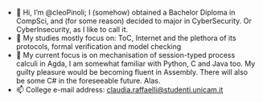 - 👋 Hi, I’m @cleoPinoli; I (somehow) obtained a Bachelor Diploma in CompSci, and (for some reason) decided to major in CyberSecurity. Or CyberInsecurity, as I like to call it.
- 📖 My studies mostly focus on: ToC, Internet and the plethora of its protocols, formal verification and model checking
- 🌱 My current focus is on mechanisation of session-typed process calculi in Agda, I am somewhat familiar with Python, C and Java too. My guilty pleasure would be becoming fluent in Assembly. There will also be some C# in the foreseeable future. Alas.
- 📫 College e-mail address: claudia.raffaelli@studenti.unicam.it


<!---
cleoPinoli/cleoPinoli is a ✨ special ✨ repository because its `README.md` (this file) appears on your GitHub profile.
You can click the Preview link to take a look at your changes.
--->
